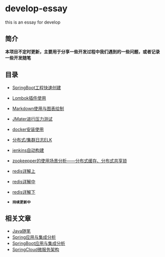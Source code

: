 # develop-essay
this is an essay for develop

## 简介

 **本项目不定时更新，主要用于分享一些开发过程中我们遇到的一些问题，或者记录一些开发随笔**

## 目录

- [SpringBoot工程快速创建](/document/SpringBoot工程快速创建.md)
- [Lombok插件使用](/document/Lombok插件使用.md)
- [Markdown使用与图表绘制]()
- [JMater进行压力测试]()
- [docker安装使用]()
- [分布式/集群日志ELK]()
- [jenkins自动构建]()
- [zookeepper的使用场景分析——分布式缓存、分布式共享锁]()
- [redis详解上]()
- [redis详解中]()
- [redis详解下]()

- **`持续更新中`**

## 相关文章

- [Java随笔](https://github.com/stwyj/java-essay)
- [Spring应用与集成分析](https://github.com/stwyj/spring-essay)
- [SpringBoot应用与集成分析](https://github.com/stwyj/springboot-essay)
- [SpringCloud微服务架构](https://github.com/stwyj/springcloud-essay)
